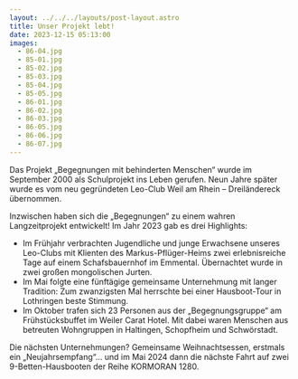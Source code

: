 ```yaml
---
layout: ../../../layouts/post-layout.astro
title: Unser Projekt lebt!
date: 2023-12-15 05:13:00
images:
  - 86-04.jpg
  - 85-01.jpg
  - 85-02.jpg
  - 85-03.jpg
  - 85-04.jpg
  - 85-05.jpg
  - 86-01.jpg
  - 86-02.jpg
  - 86-03.jpg
  - 86-05.jpg
  - 86-06.jpg
  - 86-07.jpg
---
```


Das Projekt „Begegnungen mit behinderten Menschen“ wurde im September 2000 als Schulprojekt ins Leben gerufen. Neun Jahre später wurde es vom neu gegründeten Leo-Club Weil am Rhein – Dreiländereck übernommen.

Inzwischen haben sich die „Begegnungen“ zu einem wahren Langzeitprojekt entwickelt! Im Jahr 2023 gab es drei Highlights:

- Im Frühjahr verbrachten Jugendliche und junge Erwachsene unseres Leo-Clubs mit Klienten des Markus-Pflüger-Heims zwei erlebnisreiche Tage auf einem Schafsbauernhof im Emmental. Übernachtet wurde in zwei großen mongolischen Jurten.
- Im Mai folgte eine fünftägige gemeinsame Unternehmung mit langer Tradition: Zum zwanzigsten Mal herrschte bei einer Hausboot-Tour in Lothringen beste Stimmung.
- Im Oktober trafen sich 23 Personen aus der „Begegnungsgruppe“ am Frühstücksbuffet im Weiler Carat Hotel. Mit dabei waren Menschen aus betreuten Wohngruppen in Haltingen, Schopfheim und Schwörstadt.

Die nächsten Unternehmungen? Gemeinsame Weihnachtsessen, erstmals ein „Neujahrsempfang“… und im Mai 2024 dann die nächste Fahrt auf zwei 9-Betten-Hausbooten der Reihe KORMORAN 1280.
